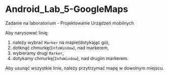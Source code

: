 # Android_Lab_5-GoogleMaps
Zadanie na laboratorium - Projektowanie Urządzeń mobilnych

Aby narysować linię:
1. należy wybrać `Marker` na mapie(dotykając go),
2. dotknąć chmurkę(`InfoWindow`), nad markerem,
3. wybieramy drugi `Marker`,
4. dotykamy chmurkę(`InfoWindow`), nad drugim markerem.

Aby usunąć wszystkie linie, należy przytrzymać mapę w dowolnym miejscu.
